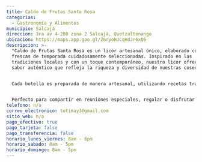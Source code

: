 ```yaml
---
title: Caldo de Frutas Santa Rosa
categorias:
  - Gastronomía y Alimentos
municipio: Salcajá
direccion: 3ra av 4-200 zona 2 Salcajá, Quetzaltenango
ubicacion: https://maps.app.goo.gl/Z6ryoHJCqHdJr6xQ6
descripcion: >-
  "Caldo de Frutas Santa Rosa es un licor artesanal único, elaborado con frutas
  frescas de temporada cuidadosamente seleccionadas. Inspirado en las
  tradiciones locales y con un toque contemporáneo, nuestro licor ofrece un
  sabor auténtico que refleja la riqueza y diversidad de nuestras cosechas.


  Cada botella es preparada de manera artesanal, utilizando recetas transmitidas de generación en generación, para lograr un licor suave, fragante y lleno de matices frutales. Con Caldo de Frutas Santa Rosa, cada sorbo es una experiencia que celebra el sabor natural de la fruta en su mejor momento.


  Perfecto para compartir en reuniones especiales, regalar o disfrutar en cualquier ocasión, nuestro licor es un homenaje al sabor genuino y al trabajo artesanal que distingue a los mejores productos locales."
telefono: n/a
correo_electronico: totimay3@gmail.com
sitio_web: n/a
pago_efectivo: true
pago_tarjeta: false
pago_transferencia: false
horario_lunes_viernes: 8am - 6pm
horario_sabado: 8am - 5pm
horario_domingo: 8am - 5pm
---
```


